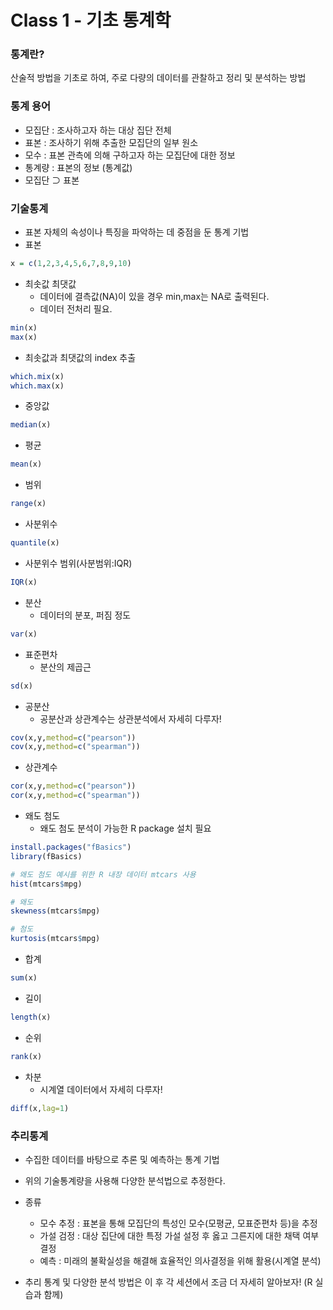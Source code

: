 # Class 1 - 기초 통계학

### 통계란?

산술적 방법을 기초로 하여, 주로 다량의 데이터를 관찰하고 정리 및 분석하는 방법

### 통계 용어

- 모집단 : 조사하고자 하는 대상 집단 전체
- 표본 : 조사하기 위해 추출한 모집단의 일부 원소
- 모수 : 표본 관측에 의해 구하고자 하는 모집단에 대한 정보
- 통계량 : 표본의 정보 (통계값)
- 모집단 ⊃ 표본

### 기술통계

- 표본 자체의 속성이나 특징을 파악하는 데 중점을 둔 통계 기법
- 표본
```r
x = c(1,2,3,4,5,6,7,8,9,10)
```

- 최솟값 최댓값
    - 데이터에 결측값(NA)이 있을 경우 min,max는 NA로 출력된다.
    - 데이터 전처리 필요.
```r
min(x)
max(x)
```

- 최솟값과 최댓값의 index 추출
```r
which.mix(x)
which.max(x)
```

- 중앙값
```r
median(x)
```

- 평균
```r
mean(x)
```

- 범위
```r
range(x)
```

- 사분위수
```r
quantile(x)
```

- 사분위수 범위(사분범위:IQR)
```r
IQR(x)
```

- 분산
    - 데이터의 분포, 퍼짐 정도
```r
var(x)
```

- 표준편차
    - 분산의 제곱근
```r
sd(x)
```

- 공분산
    - 공분산과 상관계수는 상관분석에서 자세히 다루자!
```r
cov(x,y,method=c("pearson"))
cov(x,y,method=c("spearman"))
```

- 상관계수
```r
cor(x,y,method=c("pearson"))
cor(x,y,method=c("spearman"))
```

- 왜도 첨도
    - 왜도 첨도 분석이 가능한 R package 설치 필요
```r
install.packages("fBasics")
library(fBasics)

# 왜도 첨도 예시를 위한 R 내장 데이터 mtcars 사용
hist(mtcars$mpg)

# 왜도
skewness(mtcars$mpg)

# 첨도
kurtosis(mtcars$mpg)
```

- 합계
```r
sum(x)
```

- 길이
```r
length(x)
```

- 순위
```r
rank(x)
```

- 차분
    - 시계열 데이터에서 자세히 다루자!
```r
diff(x,lag=1)
```

### 추리통계

- 수집한 데이터를 바탕으로 추론 및 예측하는 통계 기법
- 위의 기술통계량을 사용해 다양한 분석법으로 추정한다.
- 종류
    - 모수 추정 : 표본을 통해 모집단의 특성인 모수(모평균, 모표준편차 등)을 추정
    - 가설 검정 : 대상 집단에 대한 특정 가설 설정 후 옳고 그른지에 대한 채택 여부 결정
    - 예측 : 미래의 불확실성을 해결해 효율적인 의사결정을 위해 활용(시계열 분석)

- 추리 통계 및 다양한 분석 방법은 이 후 각 세션에서 조금 더 자세히 알아보자! (R 실습과 함께)